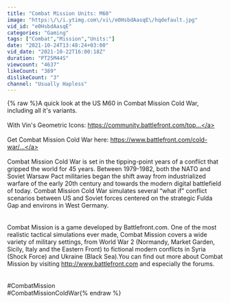 ```yaml
---
title: "Combat Mission Units: M60"
image: "https:\/\/i.ytimg.com\/vi\/e0HsbdAasqE\/hqdefault.jpg"
vid_id: "e0HsbdAasqE"
categories: "Gaming"
tags: ["Combat","Mission","Units:"]
date: "2021-10-24T13:48:24+03:00"
vid_date: "2021-10-22T16:00:18Z"
duration: "PT25M44S"
viewcount: "4637"
likeCount: "389"
dislikeCount: "3"
channel: "Usually Hapless"
---
```

{% raw %}A quick look at the US M60 in Combat Mission Cold War, including all it's variants.<br /><br />With Vin's Geometric Icons: <a rel="nofollow" target="blank" href="https://community.battlefront.com/top...">https://community.battlefront.com/top...</a><br /><br />Get Combat Mission Cold War here: <a rel="nofollow" target="blank" href="https://www.battlefront.com/cold-war/...">https://www.battlefront.com/cold-war/...</a><br /><br />Combat Mission Cold War is set in the tipping-point years of a conflict that gripped the world for 45 years. Between 1979-1982, both the NATO and Soviet Warsaw Pact militaries began the shift away from industrialized warfare of the early 20th century and towards the modern digital battlefield of today. Combat Mission Cold War simulates several “what if” conflict scenarios between US and Soviet forces centered on the strategic Fulda Gap and environs in West Germany.<br /><br /><br />Combat Mission is a game developed by Battlefront.com. One of the most realistic tactical simulations ever made, Combat Mission covers a wide variety of military settings, from World War 2 (Normandy, Market Garden, Sicily, Italy and the Eastern Front) to fictional modern conflicts in Syria (Shock Force) and Ukraine (Black Sea).You can find out more about Combat Mission by visiting <a rel="nofollow" target="blank" href="http://www.battlefront.com">http://www.battlefront.com</a> and especially the forums.<br /><br /><br />#CombatMission<br />#CombatMissionColdWar{% endraw %}
